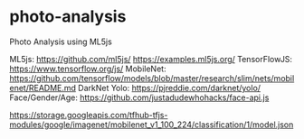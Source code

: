 # photo-analysis

Photo Analysis using ML5js

ML5js: <https://github.com/ml5js/> <https://examples.ml5js.org/>
TensorFlowJS: <https://www.tensorflow.org/js/>
MobileNet: <https://github.com/tensorflow/models/blob/master/research/slim/nets/mobilenet/README.md>
DarkNet Yolo: <https://pjreddie.com/darknet/yolo/>
Face/Gender/Age: <https://github.com/justadudewhohacks/face-api.js>

<https://storage.googleapis.com/tfhub-tfjs-modules/google/imagenet/mobilenet_v1_100_224/classification/1/model.json>
